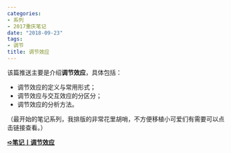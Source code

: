 ```yaml
---
categories:
- 系列
- 2017重庆笔记
date: "2018-09-23"
tags:
- 调节
title: 调节效应
---
```

该篇推送主要是介绍**调节效应**，具体包括：

<!--more-->

- 调节效应的定义与常用形式；
- 调节效应与交互效应的分区分；
- 调节效应的分析方法。

（最开始的笔记系列，我排版的非常花里胡哨，不方便移植小可爱们有需要可以点击链接查看。）

[**➪笔记丨调节效应**](https://mp.weixin.qq.com/s?__biz=MzIwMDk1OTM2OQ==&mid=2247484496&idx=1&sn=362df2046a34d86ef548226d09ef2f04&chksm=96f470b6a183f9a0f36915a22e2f65f764c43e233e7c6c890a02b4dc7c9b69d981115d36b341&token=1412599005&lang=zh_CN&scene=21#wechat_redirect)
